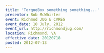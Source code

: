 ```yaml
---
title: 'TorqueBox something something...'
presentor: Bob McWhirter
event: Richmod JUG & CVREG
event_date: 18 July, 2012
event_url: http://richmondjug.com/
location: Richmond, VA
effective_date: 20120718
posted: 2012-07-13
---
```

